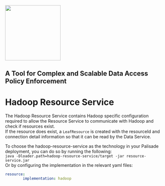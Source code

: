 <!---
Copyright 2018-2021 Crown Copyright

Licensed under the Apache License, Version 2.0 (the "License");
you may not use this file except in compliance with the License.
You may obtain a copy of the License at

  http://www.apache.org/licenses/LICENSE-2.0

Unless required by applicable law or agreed to in writing, software
distributed under the License is distributed on an "AS IS" BASIS,
WITHOUT WARRANTIES OR CONDITIONS OF ANY KIND, either express or implied.
See the License for the specific language governing permissions and
limitations under the License.
--->

# <img src="..logos/logo.svg" width="180">

## A Tool for Complex and Scalable Data Access Policy Enforcement

# Hadoop Resource Service

The Hadoop Resource Service contains Hadoop specific configuration required to allow the Resource Service to communicate with Hadoop and check if resources exist.  
If the resource does exist, a `LeafResource` is created with the resourceId and connection detail information so that it can be read by the Data Service.

To choose the hadoop-resource-service as the technology in your Palisade deployment, you can do so by running the following:  
```java -Dloader.path=hadoop-resource-service/target -jar resource-service.jar```  
Or by configuring the implementation in the relevant yaml files:
```yaml
resource:
        implementation: hadoop
```